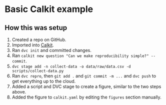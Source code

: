 # Basic Calkit example

## How this was setup

1. Created a repo on GitHub.
2. Imported into [Calkit](https://calkit.io).
3. Ran `dvc init` and committed changes.
4. Ran `calkit new question "Can we make reproducibility simple?" --commit`.
5. `dvc stage add -n collect-data -o data/raw/data.csv -d scripts/collect-data.py`
6. Ran `dvc repro`, then `git add .` and `git commit -m ...` and `dvc push`
   to get everything up to the cloud.
6. Added a script and DVC stage to create a figure, similar to the two steps
   above.
7. Added the figure to `calkit.yaml` by editing the `figures` section manually.
